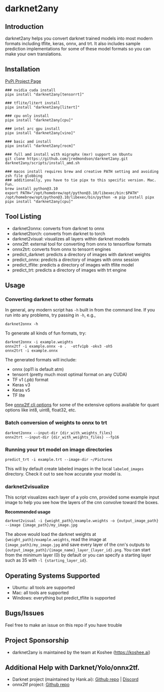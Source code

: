 # darknet2any

## Introduction

darknet2any helps you convert darknet trained models into most modern
formats including tflite, keras, onnx, and trt. It also includes sample
prediction implementations for some of these model formats so you can
make your own translations.

## Installation

[PyPi Project Page](https://pypi.org/project/darknet2any/)   
```
### nvidia cuda install
pipx install "darknet2any[tensorrt]"

### tflite/litert install
pipx install "darknet2any[litert]"

### cpu only install
pipx install "darknet2any[cpu]"

### intel arc gpu install
pipx install "darknet2any[vino]"

### basic amd install
pipx install "darknet2any[rocm]"

### full amd install with migraphx (mxr) support on Ubuntu
git clone https://github.com/jredmondson/darknet2any.git
darknet2any/scripts/install_amd.sh

### macos install requires brew and creative PATH setting and avoiding zsh file globbing
### additionally, you have to tie pipx to this specific version. Mac. Fun.
brew install python@3.10
export PATH="/opt/homebrew/opt/python@3.10/libexec/bin:$PATH"
/opt/homebrew/opt/python@3.10/libexec/bin/python -m pip install pipx
pipx install "darknet2any[cpu]"
```

## Tool Listing

* darknet2onnx: converts from darknet to onnx
* darknet2torch: converts from darknet to torch
* darknet2visual: visualizes all layers within darknet models
* onnx2tf: external tool for converting from onnx to tensorflow formats
* onnx2trt: converts from onnx to tensorrt engines
* predict_darknet: predicts a directory of images with darknet weights
* predict_onnx: predicts a directory of images with onnx session
* predict_tflite: predicts a directory of images with tflite model
* predict_trt: predicts a directory of images with trt engine


## Usage

### Converting darknet to other formats

In general, any modern script has `-h` built in from the command line. If
you run into any problems, try passing in `-h`, e.g.,

```
darknet2onnx -h
```

To generate all kinds of fun formats, try:   

```
darknet2onnx -i example.weights
onnx2tf -i example.onnx -o .  -otfv1pb -okv3 -oh5
onnx2trt -i example.onnx
```

The generated formats will include:   
* onnx (op11 is default atm)
* tensorrt (pretty much most optimal format on any CUDA)
* TF v1 (.pb) format
* Keras v3
* Keras v5
* TF lite

See [onnx2tf cli options](https://github.com/PINTO0309/onnx2tf?tab=readme-ov-file#cli-parameter)
for some of the extensive options available for quant options like int8, uint8, float32, etc.

### Batch conversion of weights to onnx to trt

```
darknet2onnx --input-dir {dir_with_weights_files}
onnx2trt --input-dir {dir_with_weights_files} --fp16
```

### Running your trt model on image directories

```
predict_trt -i example.trt --image-dir ~/Pictures
```

This will by default create labeled images in the local `labeled_images` directory.
Check it out to see how accurate your model is.

### darknet2visualize

This script visualizes each layer of a yolo cnn, provided some example input
image to help you see how the layers of the cnn convolve toward the boxes.

**Recommended usage**
```
darknet2visual -i {weight_path}/example.weights -o {output_image_path} --image {image_path}/my_image.jpg
```

The above would load the darknet weights at `{weight_path}/example.weights`, read the image at `{image_path}/my_image.jpg`
and save every layer of the cnn's outputs to `{output_image_path}/{image_name}_layer_{layer_id}.png`. You can start from
the minimum layer (0) by default or you can specify a starting layer such as 35 with `-l {starting_layer_id}`.

## Operating Systems Supported

* Ubuntu: all tools are supported
* Mac: all tools are supported
* Windows: everything but predict_tflite is supported

## Bugs/Issues

Feel free to make an issue on this repo if you have trouble

## Project Sponsorship

* darknet2any is maintained by the team at Koshee (https://koshee.ai)

## Additional Help with Darknet/Yolo/onnx2tf.

* Darknet project (maintained by Hank.ai): [Github repo](https://github.com/hank-ai/darknet) | [Discord](https://discord.gg/zSq8rtW)
* onnx2tf project: [Github repo](https://github.com/PINTO0309/onnx2tf)

